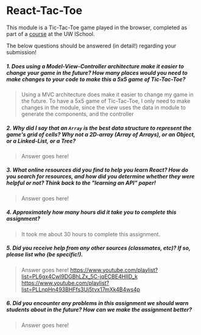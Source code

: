 # React-Tac-Toe

This module is a Tic-Tac-Toe game played in the browser, completed as part of a [course](http://arch-joelross.rhcloud.com/) at the UW ISchool. 

The below questions should be answered (in detail!) regarding your submission!


##### 1. Does using a Model-View-Controller architecture make it easier to change your game in the future? How many places would you need to make changes to your code to make this a 5x5 game of Tic-Tac-Toe?
> Using a MVC architecture does make it easier to change my game in the future. To have a 5x5 game of Tic-Tac-Toe, I only need to make changes in the module, since the view uses the data in module to generate the components, and the controller 


##### 2. Why did I say that an `Array` is the best data structure to represent the game's grid of cells? Why not a 2D-array (Array of Arrays), or an Object, or a Linked-List, or a Tree? 
> Answer goes here!


##### 3. What online resources did you find to help you learn React? How do you search for resources, and how did you determine whether they were helpful or not? Think back to the "learning an API" paper! 
> Answer goes here!


##### 4. Approximately how many hours did it take you to complete this assignment? #####
> It took me about 30 hours to complete this assignment. 


##### 5. Did you receive help from any other sources (classmates, etc)? If so, please list who (be specific!). #####
> Answer goes here!
https://www.youtube.com/playlist?list=PL6gx4Cwl9DGBhLZx_5C-jqECBE4HIID_k
https://www.youtube.com/playlist?list=PLLnpHn493BHFfs3Uj5tvx17mXk4B4ws4p

##### 6. Did you encounter any problems in this assignment we should warn students about in the future? How can we make the assignment better? #####
> Answer goes here!
